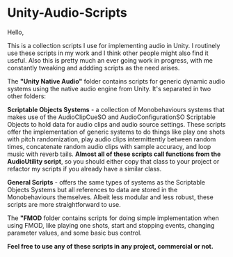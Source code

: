 # Unity-Audio-Scripts
Hello,

This is a collection scripts I use for implementing audio in Unity. I routinely use these scripts in my work and I think other people might also find it useful. Also this is pretty much an ever going work in progress, with me constantly tweaking and addding scripts as the need arises.

The **"Unity Native Audio"** folder contains scripts for generic dynamic audio systems using the native audio engine from Unity. It's separated in two other folders: 

**Scriptable Objects Systems** - a collection of Monobehaviours systems that makes use of the AudioClipCueSO and AudioConfigurationSO Scriptable Objects to hold data for audio clips and audio source settings. These scripts offer the implementation of generic systems to do things like play one shots with pitch randomization, play audio clips intermittently between random times, concatenate random audio clips with sample accuracy, and loop music with reverb tails. **Almost all of these scripts call functions from the AudioUtility script**, so you should either copy that class to your project or refactor my scripts if you already have a similar class.

**General Scripts** - offers the same types of systems as the Scriptable Objects Systems but all references to data are stored in the Monobehaviours themselves. Albeit less modular and less robust, these scripts are more straightforward to use.

The **"FMOD** folder contains scripts for doing simple implementation when using FMOD, like playing one shots, start and stopping events, changing parameter values, and some basic bus control.

**Feel free to use any of these scripts in any project, commercial or not.**
